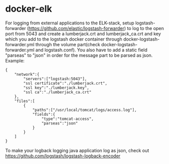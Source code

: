 # docker-elk

For logging from external applications to the ELK-stack, setup logstash-forwarder (https://github.com/elastic/logstash-forwarder) to log to the open port from 5043 and create a lumberjack.crt and lumberjack_ca.crt and key which you add to the logstash docker container through docker-logstash-forwarder.yml through the volume part(check docker-logstash-forwarder.yml and logstash.conf). You also have to add a static field "parseas" to "json"  in order for the message part to be parsed as json. Example:
```
{                                                                                                                                                                                             
    "network":{                                                                                                                                                                               
        "servers":["logstash:5043"],                                                                                                                                                          
        "ssl certificate":"./lumberjack.crt",                                                                                                                                                 
        "ssl key":"./lumberjack.key",                                                                                                                                                         
        "ssl ca":"./lumberjack_ca.crt"                                                                                                                                                        
    },                                                                                                                                                                                        
    "files":[                                                                                                                                                                                 
        {                                                                                                                                                                                     
            "paths":["/usr/local/tomcat/logs/access.log"],                                                                                                                                    
            "fields":{                                                                                                                                                                        
                "type":"tomcat-access",                                                                                                                                                       
                "parseas":"json"                                                                                                                                                              
            }                                                                                                                                                                                 
        }                                                                                                                                                                           
    ]                                                                                                                                                                                         
}
```

To make your logback logging java application log as json, check out https://github.com/logstash/logstash-logback-encoder
